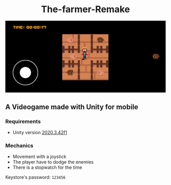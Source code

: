 <h1 align="center">The-farmer-Remake</h1>

<div align="center">
  <img src="app.jpg" />
</div>

<h2>A Videogame made with Unity for mobile</h2>

<h3>Requirements</h3>
<ul>
  <li>Unity version <a href="unityhub://2020.3.42f1/7ade1201f527">2020.3.42f1</a></li>
</ul>

<h3>Mechanics</h3>
<ul>
  <li>Movement with a joystick</li>
  <li>The player have to dodge the enemies</li>
  <li>There is a stopwatch for the time</li>
</ul>

<p>Keystore's password: <code>123456</code></p>
